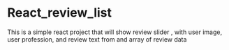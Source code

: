 # React_review_list
This is a simple react project that will show review slider , with user image, user  profession, and review text from and array of review data
